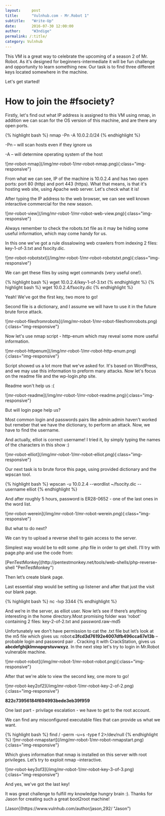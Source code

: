 ```yaml
---
layout:     post
title:      "Vulnhub.com - Mr.Robot 1"
subtitle:   "Write-Up"
date:       2016-07-30 12:00:00
author:     "W3ndige"
permalink: /:title/
category: Vulnhub
---
```

<p>This VM is a great way to celebrate the upcoming of a season 2 of Mr. Robot. As it's designed for beginners-intermediate it will be fun challenge and opportunity to learn something new. Our task is to find three different keys located somewhere in the machine. </p>
<p>Let's get started!</p>
<h1>How to join the #fsociety?</h1>
<p>Firstly, let's find out what IP address is assigned to this VM using nmap, in addition we can scan for the OS version of this machine, and are there any open ports.</p>
{% highlight bash %}
nmap -Pn -A 10.0.2.0/24
{% endhighlight %}
<p>-Pn – will scan hosts even if they ignore us</p>
<p>-A – will determine operating system of the host</p>
![mr-robot-nmap](/img/mr-robot-1/mr-robot-nmap.png){:class="img-responsive"}
<p>From what we can see, IP of the machine is 10.0.2.4 and has two open ports: port 80 (http) and port 443 (https). What that means, is that it's hosting web site, using Apache web server. Let's check what it is!</p>
<p>After typing the IP address to the web browser, we can see well known interactive commercial for the new season.</p>
![mr-robot-view](/img/mr-robot-1/mr-robot-web-view.png){:class="img-responsive"}
<p>Always remember to check the robots.txt file as it may be hiding some useful information, which may come handy for us.</p>
<p>In this one we've got a rule dissalowing web crawlers from indexing 2 files: key-1-of-3.txt and fsocity.dic.</p>
![mr-robot-robotstxt](/img/mr-robot-1/mr-robot-robotstxt.png){:class="img-responsive"}
<p>We can get these files by using wget commands (very useful one!).</p>
{% highlight bash %}
wget 10.0.2.4/key-1-of-3.txt
{% endhighlight %}
{% highlight bash %}
wget 10.0.2.4/fsocity.dic
{% endhighlight %}
<p>Yeah! We've got the first key, two more to go!</p>
<p>Second file is a dictionary, and I assume we will have to use it in the future brute force attack.</p>
![mr-robot-filesfromrobots](/img/mr-robot-1/mr-robot-filesfromrobots.png){:class="img-responsive"}
<p>Now let's use nmap script - http-enum which may reveal some more useful information.</p>
![mr-robot-httpenum](/img/mr-robot-1/mr-robot-http-enum.png){:class="img-responsive"}
<p>Script showed us a lot more that we've asked for. It's based on WordPress, and we may use this information to preform many attacks. Now let's focus on the readme file and the wp-login.php site.</p>
<p>Readme won't help us :(</p>
![mr-robot-readme](/img/mr-robot-1/mr-robot-readme.png){:class="img-responsive"}
<p>But will login page help us?</p>
<p>Most common login and passwords pairs like admin:admin haven't worked but remeber that we have the dictionary, to perform an attack. Now, we have to find the username. </p>
<p>And actually, elliot is correct username! I tried it, by simply typing the names of the characters in this show :)</p>
![mr-robot-elliot](/img/mr-robot-1/mr-robot-elliot.png){:class="img-responsive"}
<p>Our next task is to brute force this page, using provided dictionary and the wpscan tool.</p>
{% highlight bash %}
wpscan -u 10.0.2.4 --wordlist ~/fsocity.dic --username elliot
{% endhighlight %}
<p>And after roughly 5 hours, password is ER28-0652 - one of the last ones in the word list.</p>
![mr-robot-werein](/img/mr-robot-1/mr-robot-werein.png){:class="img-responsive"}
<p>But what to do next?</p>
<p>We can try to upload a reverse shell to gain access to the server.</p>
<p>Simplest way would be to edit some .php file in order to get shell. I’ll try with page.php and use the code from:</p> [PenTestMonkey](http://pentestmonkey.net/tools/web-shells/php-reverse-shell "PenTestMonkey")
<p>Then let’s create blank page.</p>
<p>Last essential step would be setting up listener and after that just the visit our blank page.</p>
{% highlight bash %}
nc -lvp 3344
{% endhighlight %}
<p>And we’re in the server, as elliot user. Now let’s see if there’s anything interesting in the home directory.Most promising folder was ‘robot’ containing 2 files: key-2-of-2.txt and password.raw-md5</p>
<p>Unfortunately we don’t have permission to cat the .txt file but let’s look at the m5 file which gives us: robot:<b>c3fcd3d76192e4007dfb496cca67e13b</b> – probable login and password pair . Cracking it with CrackStation, gives us <b>abcdefghijklmnopqrstuvwxyz</b>. In the next step let's try to login in Mr.Robot vulnerable machine.</p>
![mr-robot-robot](/img/mr-robot-1/mr-robot-robot.png){:class="img-responsive"}
<p>After that we're able to view the second key, one more to go!</p>
![mr-robot-key2of2](/img/mr-robot-1/mr-robot-key-2-of-2.png){:class="img-responsive"}
<p><b>822c73956184f694993bede3eb39f959</b></p>
<p>One last part - privilage escalation - we have to get to the root account.</p>
<p>We can find any misconfigured executable files that can provide us what we want.</p>
{% highlight bash %}
find / -perm -u=s -type f 2>/dev/null
{% endhighlight %}
![mr-robot-nmapstart](/img/mr-robot-1/mr-robot-nmapstart.png){:class="img-responsive"}
<p>Which gives information that nmap is installed on this server with root privileges. Let’s try to exploit nmap –interactive.</p>
![mr-robot-key3of3](/img/mr-robot-1/mr-robot-key-3-of-3.png){:class="img-responsive"}
<p>And yes, we've got the last key!</p>
<p>It was great challenge to fulfill my knowledge hungry brain :). Thanks for Jason for creating such a great boot2root machine!</p>
[Jason](https://www.vulnhub.com/author/jason,292/ "Jason")
